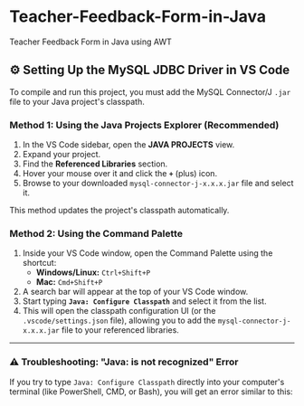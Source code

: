 # Teacher-Feedback-Form-in-Java
Teacher Feedback Form in Java using AWT

## ⚙️ Setting Up the MySQL JDBC Driver in VS Code

To compile and run this project, you must add the MySQL Connector/J `.jar` file to your Java project's classpath.

### Method 1: Using the Java Projects Explorer (Recommended)

1.  In the VS Code sidebar, open the **JAVA PROJECTS** view.
2.  Expand your project.
3.  Find the **Referenced Libraries** section.
4.  Hover your mouse over it and click the **`+`** (plus) icon.
5.  Browse to your downloaded `mysql-connector-j-x.x.x.jar` file and select it.

This method updates the project's classpath automatically.

### Method 2: Using the Command Palette

1.  Inside your VS Code window, open the Command Palette using the shortcut:
    * **Windows/Linux:** `Ctrl+Shift+P`
    * **Mac:** `Cmd+Shift+P`
2.  A search bar will appear at the top of your VS Code window.
3.  Start typing **`Java: Configure Classpath`** and select it from the list.
4.  This will open the classpath configuration UI (or the `.vscode/settings.json` file), allowing you to add the `mysql-connector-j-x.x.x.jar` file to your referenced libraries.

---

### ⚠️ Troubleshooting: "Java: is not recognized" Error

If you try to type `Java: Configure Classpath` directly into your computer's terminal (like PowerShell, CMD, or Bash), you will get an error similar to this:

